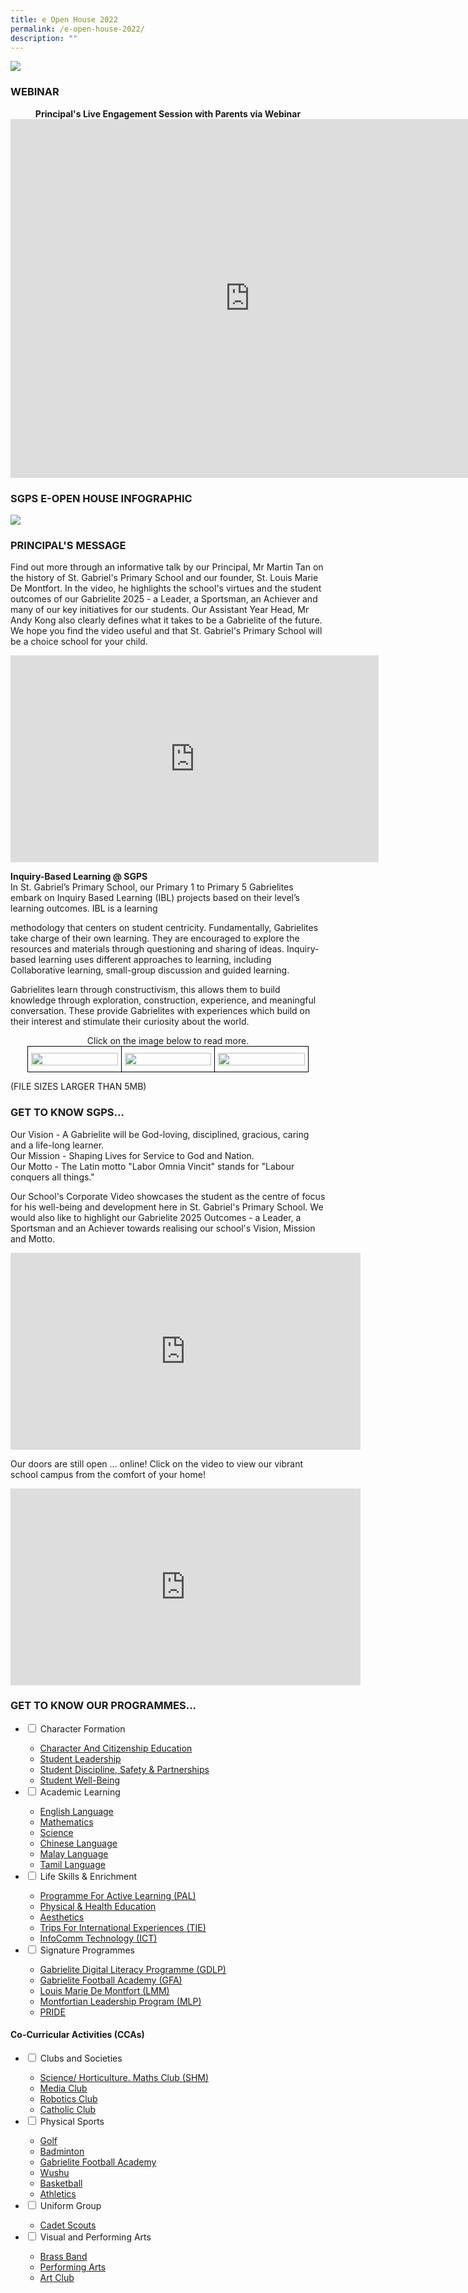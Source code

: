 ```yaml
---
title: e Open House 2022
permalink: /e-open-house-2022/
description: ""
---
```

![](/images/2022%20SGPS%20e-Open%20House%20Website%20Poster.png)


### WEBINAR

<center><strong>Principal's Live Engagement Session with Parents via Webinar</strong></center>
<center><iframe width="766" height="574" src="https://www.youtube.com/embed/pK5kssmqoLc" title="SGPS e-Open House Webinar 2022" frameborder="0" allow="accelerometer; autoplay; clipboard-write; encrypted-media; gyroscope; picture-in-picture" allowfullscreen></iframe></center>


### SGPS E-OPEN HOUSE INFOGRAPHIC

![](/images/2022%20SGPS%20e-Open%20House%20Infographic%20Bigger%20QR.png)


### PRINCIPAL'S MESSAGE

Find out more through an informative talk by our Principal, Mr Martin Tan on the history of St. Gabriel's Primary School and our founder, St. Louis Marie De Montfort. In the video, he highlights the school's virtues and the student outcomes of our Gabrielite 2025 - a Leader, a Sportsman, an Achiever and many of our key initiatives for our students. Our Assistant Year Head, Mr Andy Kong also clearly defines what it takes to be a Gabrielite of the future. We hope you find the video useful and that St. Gabriel's Primary School will be a choice school for your child.

<center><iframe width="589" height="331" src="https://www.youtube.com/embed/I8is3GpGtWs" title="Principal's Introduction" frameborder="0" allow="accelerometer; autoplay; clipboard-write; encrypted-media; gyroscope; picture-in-picture" allowfullscreen></iframe></center>

**Inquiry-Based Learning @ SGPS**   
In St. Gabriel’s Primary School, our Primary 1 to Primary 5 Gabrielites embark on Inquiry Based Learning (IBL) projects based on their level’s learning outcomes. IBL is a learning 

methodology that centers on student centricity. Fundamentally, Gabrielites take charge of their own learning. They are encouraged to explore the resources and materials through questioning and sharing of ideas. Inquiry-based learning uses different approaches to learning, including Collaborative learning, small-group discussion and guided learning.   

  

Gabrielites learn through constructivism, this allows them to build knowledge through exploration, construction, experience, and meaningful conversation. These provide Gabrielites with experiences which build on their interest and stimulate their curiosity about the world.

<center>Click on the image below to read more.</center>
<style type="text/css">
.tg  {border-collapse:collapse;border-spacing:0;margin:0px auto;}
.tg td{border-color:black;border-style:solid;border-width:1px;font-family:Arial, sans-serif;font-size:14px;
  overflow:hidden;padding:10px 5px;word-break:normal;}
.tg th{border-color:black;border-style:solid;border-width:1px;font-family:Arial, sans-serif;font-size:14px;
  font-weight:normal;overflow:hidden;padding:10px 5px;word-break:normal;}
.tg .tg-nrix{text-align:center;vertical-align:middle}
</style>
<table class="tg" style="undefined;table-layout: fixed; width: 450px">
<colgroup>
<col style="width: 150px">
<col style="width: 150px">
<col style="width: 150px">
</colgroup>
<tbody>
  <tr>
    <td class="tg-nrix"><a href = "linkhere" target = "_self"> 
          <img src="/images/eo221.jpg" 
     style="width:100%"></a></td>
    <td class="tg-nrix"><a href = "linkhere" target = "_self"> 
          <img src="/images/eo222.jpg" 
     style="width:100%"></a></td>
    <td class="tg-nrix"><a href = "linkhere" target = "_self"> 
          <img src="/images/eo223.jpeg" 
     style="width:100%"></a></td>
  </tr>
</tbody>
</table>

(FILE SIZES LARGER THAN 5MB)


### GET TO KNOW SGPS...
Our Vision - A Gabrielite will be God-loving, disciplined, gracious, caring and a life-long learner.  
Our Mission - Shaping Lives for Service to God and Nation.  
Our Motto - The Latin motto "Labor Omnia Vincit" stands for "Labour conquers all things."  
  
Our School's Corporate Video showcases the student as the centre of focus for his well-being and development here in St. Gabriel's Primary School. We would also like to highlight our Gabrielite 2025 Outcomes - a Leader, a Sportsman and an Achiever towards realising our school's Vision, Mission and Motto.

<center><iframe width="560" height="315" src="https://www.youtube.com/embed/Qp7yWFBum-s" title="School Corporate Video" frameborder="0" allow="accelerometer; autoplay; clipboard-write; encrypted-media; gyroscope; picture-in-picture" allowfullscreen></iframe></center>

Our doors are still open ... online! Click on the video to view our vibrant school campus from the comfort of your home!

<center><iframe width="560" height="315" src="https://www.youtube.com/embed/UAuxd8_oqw0" title="Virtual Tour" frameborder="0" allow="accelerometer; autoplay; clipboard-write; encrypted-media; gyroscope; picture-in-picture" allowfullscreen></iframe></center>

### GET TO KNOW OUR PROGRAMMES...

<ul class="jekyllcodex_accordion">
  <li>
    <input type="checkbox" id="accordion1">
    <label for="accordion1">Character Formation</label>
    <div>
      <ul>
				<li><a href="/character-formation/CCE/character-and-citizenship-education/" target="">Character And Citizenship Education</a></li>
				<li><a href="/character-formation/CCE/student-leadership/">Student Leadership</a></li>
				<li><a href="/character-formation/student-discipline-and-partnerships/">Student Discipline, Safety &amp; Partnerships</a></li>
				<li><a href="/character-formation/student-discipline-and-partnerships/">Student Well-Being</a></li>
			</ul>
    </div>
	</li> 
	<li>
    <input type="checkbox" id="accordion2">
    <label for="accordion2">Academic Learning</label>
    <div>
      <ul>
				<li><a href="/academic-learning/english-language/">English Language</a></li>
				<li><a href=/academic-learning/mathematics/">Mathematics</a></li>
				<li><a href="/academic-learning/science/">Science</a></li>
				<li><a href="/academic-learning/Mother-Tongue-Languages/chinese-language/">Chinese Language</a></li>
				<li><a href="/academic-learning/Mother-Tongue-Languages/malay-language/">Malay Language</a></li>
				<li><a href="/academic-learning/Mother-Tongue-Languages/tamil-language/">Tamil Language</a></li>
			</ul>
    </div>
  </li>
	<li>
    <input type="checkbox" id="accordion3">
    <label for="accordion3">Life Skills & Enrichment</label>
    <div>
      <ul>
				<li><a href="https://www.stgabrielspri.moe.edu.sg/life-skills-n-enrichment/programme-for-active-learning-pal">Programme For Active Learning (PAL)</a></li>
				<li><a href="https://www.stgabrielspri.moe.edu.sg/life-skills-n-enrichment/physical-n-health-education">Physical &amp; Health Education</a></li>
				<li><a href="https://www.stgabrielspri.moe.edu.sg/life-skills-n-enrichment/aesthetics">Aesthetics</a></li>
				<li><a href="https://www.stgabrielspri.moe.edu.sg/life-skills-n-enrichment/trips-for-international-experiences-tie" target="">Trips For International Experiences (TIE)</a></li>
				<li><a href="https://www.stgabrielspri.moe.edu.sg/life-skills-n-enrichment/infocomm-technology-ict">InfoComm Technology (ICT)</a></li>
			</ul>
    </div>
  </li>
	<li>
    <input type="checkbox" id="accordion4">
    <label for="accordion4">Signature Programmes</label>
    <div>
      <ul>
				<li><a href="https://www-stgabrielspri-moe-edu-sg-admin.cwp.sg/signature-programmes/gabrielite-digital-literacy-programme-gdlp" target="_blank" rel="noopener">Gabrielite Digital Literacy Programme (GDLP)</a></li>
				<li><a href="https://www.stgabrielspri.moe.edu.sg/signature-programmes/gabrielite-football-academy-gfa" target="_blank" rel="noopener">Gabrielite Football Academy&nbsp;(GFA)</a></li>
				<li><a href="https://www.stgabrielspri.moe.edu.sg/signature-programmes/louis-marie-de-montfort-lmm">Louis Marie De Montfort (LMM)</a></li>
				<li><a href="https://www.stgabrielspri.moe.edu.sg/signature-programmes/montfortian-leadership-programme-mlp" target="">Montfortian Leadership Program (MLP)</a></li>
				<li><a href="https://www.stgabrielspri.moe.edu.sg/signature-programmes/pride">PRIDE</a></li>
			</ul>
    </div>
  </li>
</ul>

#### Co-Curricular Activities (CCAs)

<ul class="jekyllcodex_accordion">
  <li>
    <input type="checkbox" id="accordion1">
    <label for="accordion1">Clubs and Societies</label>
    <div>
      <ul>
				<li><a href="https://www.stgabrielspri.moe.edu.sg/life-skills-n-enrichment/co-curricular-activites/science-horticulture-and-math-shm-club" target="">Science/ Horticulture. Maths Club (SHM)</a></li>
				<li><a href="https://www.stgabrielspri.moe.edu.sg/life-skills-n-enrichment/co-curricular-activites/media-club">Media Club</a></li>
				<li><a href="https://www.stgabrielspri.moe.edu.sg/life-skills-n-enrichment/co-curricular-activites/robotics">Robotics Club</a></li>
				<li><a href="https://www.stgabrielspri.moe.edu.sg/life-skills-n-enrichment/co-curricular-activites/catholic-club">Catholic Club</a></li>
			</ul>
		</div>
	</li>
	<li>
    <input type="checkbox" id="accordion2">
    <label for="accordion2">Physical Sports</label>
    <div>
			<ul>
				<li><a href="https://www.stgabrielspri.moe.edu.sg/life-skills-n-enrichment/co-curricular-activites/golf">Golf</a></li>
				<li><a href="https://www.stgabrielspri.moe.edu.sg/life-skills-n-enrichment/co-curricular-activites/badminton">Badminton</a></li>
				<li><a href="https://www.stgabrielspri.moe.edu.sg/signature-programmes/gabrielite-football-academy-gfa">Gabrielite Football Academy</a></li>
				<li><a href="https://www.stgabrielspri.moe.edu.sg/life-skills-n-enrichment/co-curricular-activites/wushu">Wushu</a></li>
				<li><a href="https://www.stgabrielspri.moe.edu.sg/life-skills-n-enrichment/co-curricular-activites/basketball">Basketball</a></li>
				<li><a href="https://www.stgabrielspri.moe.edu.sg/life-skills-n-enrichment/co-curricular-activites/athletics">Athletics</a></li>
			</ul>
		</div>
	</li>
	<li>
    <input type="checkbox" id="accordion3">
    <label for="accordion3">Uniform Group</label>
    <div>
			<ul>
				<li><a href="https://www.stgabrielspri.moe.edu.sg/life-skills-n-enrichment/co-curricular-activites/scouts">Cadet Scouts</a></li>
			</ul>
		</div>
	</li>
	<li>
		<input type="checkbox" id="accordion4">
    <label for="accordion4">Visual and Performing Arts</label>
    <div>
			<ul>
				<li><a href="https://www.stgabrielspri.moe.edu.sg/life-skills-n-enrichment/co-curricular-activites/brass-band">Brass Band</a></li>
				<li><a href="https://www.stgabrielspri.moe.edu.sg/life-skills-n-enrichment/co-curricular-activites/performing-arts">Performing Arts</a></li>
				<li><a href="https://www.stgabrielspri.moe.edu.sg/life-skills-n-enrichment/co-curricular-activites/art-club">Art Club</a></li>
			</ul>
		</div>
	</li>
</ul>